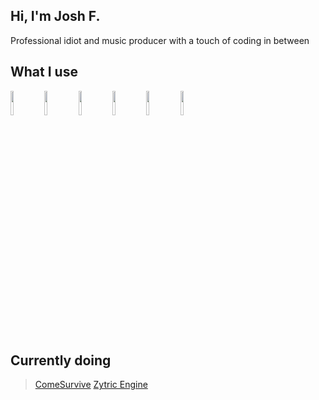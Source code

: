 ## Hi, I'm Josh F.
Professional idiot and music producer with a touch of coding in between

## What I use

<code><img width="10%"  src="https://cdn.jsdelivr.net/gh/devicons/devicon/icons/kotlin/kotlin-plain-wordmark.svg"/></code>
<code><img width="10%"  src="https://cdn.jsdelivr.net/gh/devicons/devicon/icons/python/python-original-wordmark.svg"/></code>
<code><img width="10%"  src="https://cdn.jsdelivr.net/gh/devicons/devicon/icons/html5/html5-original-wordmark.svg"/></code>
<code><img width="10%"  src="https://cdn.jsdelivr.net/gh/devicons/devicon/icons/css3/css3-original-wordmark.svg"/></code>
<code><img width="10%"  src="https://cdn.jsdelivr.net/gh/devicons/devicon/icons/javascript/javascript-original.svg"/></code>
<code><img width="10%"  src="https://cdn.jsdelivr.net/gh/devicons/devicon/icons/bootstrap/bootstrap-plain-wordmark.svg"/></code>

## Currently doing

> [ComeSurvive](https://discord.gg/comesurvive)
> [Zytric Engine](https://engine.zytric.studios)
